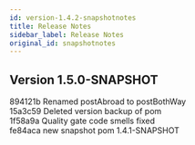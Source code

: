 ```yaml
---
id: version-1.4.2-snapshotnotes
title: Release Notes
sidebar_label: Release Notes
original_id: snapshotnotes
---
```


## Version 1.5.0-SNAPSHOT
894121b Renamed postAbroad to postBothWay</br>
15a3c59 Deleted version backup of pom</br>
1f58a9a Quality gate code smells fixed</br>
fe84aca new snapshot pom 1.4.1-SNAPSHOT</br>